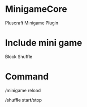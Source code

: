 # MinigameCore
Pluscraft Minigame Plugin

# Include mini game
Block Shuffle

# Command 
/minigame reload

/shuffle start/stop
